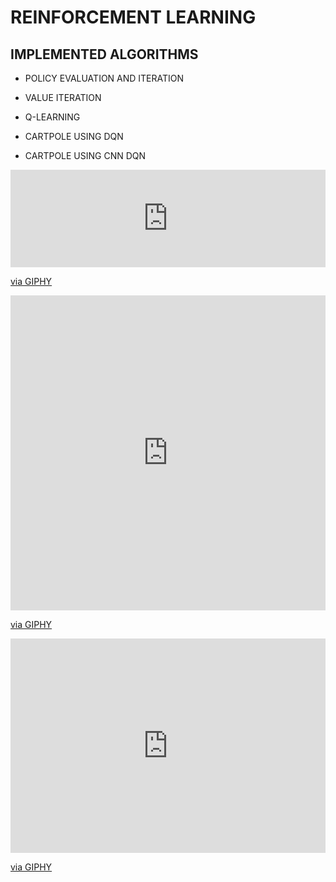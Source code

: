 # **REINFORCEMENT LEARNING** 



## IMPLEMENTED  ALGORITHMS



- POLICY EVALUATION AND ITERATION 

- VALUE ITERATION

- Q-LEARNING

- CARTPOLE USING DQN

- CARTPOLE USING CNN DQN

<div style="width:100%;height:0;padding-bottom:31%;position:relative;"><iframe src="https://giphy.com/embed/hrASD7fUuS5MO3bYuw" width="100%" height="100%" style="position:absolute" frameBorder="0" class="giphy-embed" allowFullScreen></iframe></div><p><a href="https://giphy.com/gifs/hrASD7fUuS5MO3bYuw">via GIPHY</a></p>

<div style="width:100%;height:0;padding-bottom:100%;position:relative;"><iframe src="https://giphy.com/embed/S5tf2CpLnx3HoU3tNq" width="100%" height="100%" style="position:absolute" frameBorder="0" class="giphy-embed" allowFullScreen></iframe></div><p><a href="https://giphy.com/gifs/S5tf2CpLnx3HoU3tNq">via GIPHY</a></p>

<div style="width:100%;height:0;padding-bottom:68%;position:relative;"><iframe src="https://giphy.com/embed/gJtPm4FpSola0QAZfa" width="100%" height="100%" style="position:absolute" frameBorder="0" class="giphy-embed" allowFullScreen></iframe></div><p><a href="https://giphy.com/gifs/gJtPm4FpSola0QAZfa">via GIPHY</a></p>
